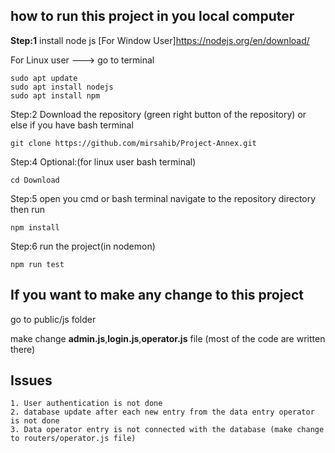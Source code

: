 ## how to run this project in you local computer

**Step:1**
install node js
[For Window User]https://nodejs.org/en/download/

For Linux user ---> go to terminal

```
sudo apt update
sudo apt install nodejs
sudo apt install npm
```

Step:2
Download the repository (green right button of the repository)
or else if you have bash terminal

`git clone https://github.com/mirsahib/Project-Annex.git`

Step:4
Optional:(for linux user bash terminal)

```
cd Download
```

Step:5
open you cmd or bash terminal navigate to the repository directory then run

`npm install`

Step:6
run the project(in nodemon)

`npm run test`

## If you want to make any change to this project

go to public/js folder

make change **admin.js**,**login.js**,**operator.js** file (most of the code are written there)

## Issues

    1. User authentication is not done
    2. database update after each new entry from the data entry operator is not done
    3. Data operator entry is not connected with the database (make change to routers/operator.js file)
